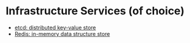 # Infrastructure Services (of choice)

- [etcd: distributed key-value store](https://etcd.io/)
- [Redis: in-memory data structure store](https://redis.io/)